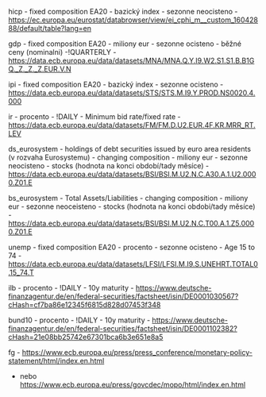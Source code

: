 hicp - fixed composition EA20 - bazický index - sezonne neocisteno - https://ec.europa.eu/eurostat/databrowser/view/ei_cphi_m__custom_16042888/default/table?lang=en

gdp - fixed composition EA20 - miliony eur - sezonne ocisteno - běžné ceny (nominalni) -!QUARTERLY - https://data.ecb.europa.eu/data/datasets/MNA/MNA.Q.Y.I9.W2.S1.S1.B.B1GQ._Z._Z._Z.EUR.V.N

ipi - fixed composition EA20 - bazický index - sezonne ocisteno - https://data.ecb.europa.eu/data/datasets/STS/STS.M.I9.Y.PROD.NS0020.4.000

ir - procento - !DAILY - Minimum bid rate/fixed rate - https://data.ecb.europa.eu/data/datasets/FM/FM.D.U2.EUR.4F.KR.MRR_RT.LEV

ds_eurosystem - holdings of debt securities issued by euro area residents (v rozvaha Eurosystemu) - changing composition - miliony eur - sezonne neocisteno - stocks (hodnota na konci období/tady měsíce) - https://data.ecb.europa.eu/data/datasets/BSI/BSI.M.U2.N.C.A30.A.1.U2.0000.Z01.E

bs_eurosystem - Total Assets/Liabilities - changing composition - miliony eur - sezonne neoceisteno - stocks (hodnota na konci obdobi/tady měsíce) - https://data.ecb.europa.eu/data/datasets/BSI/BSI.M.U2.N.C.T00.A.1.Z5.0000.Z01.E

unemp - fixed composition EA20 - procento - sezonne ocisteno - Age 15 to 74 - https://data.ecb.europa.eu/data/datasets/LFSI/LFSI.M.I9.S.UNEHRT.TOTAL0.15_74.T

ilb - procento - !DAILY - 10y maturity - https://www.deutsche-finanzagentur.de/en/federal-securities/factsheet/isin/DE0001030567?cHash=cf7ba86e12345f6815d828d07453f348

bund10 - procento - !DAILY - 10y maturity - https://www.deutsche-finanzagentur.de/en/federal-securities/factsheet/isin/DE0001102382?cHash=21e08bb25742e67301bca6b3e651e8a5

fg - https://www.ecb.europa.eu/press/press_conference/monetary-policy-statement/html/index.en.html
- nebo https://www.ecb.europa.eu/press/govcdec/mopo/html/index.en.html
